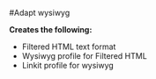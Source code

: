 #Adapt wysiwyg

**Creates the following:**

* Filtered HTML text format
* Wysiwyg profile for Filtered HTML
* Linkit profile for wysiwyg